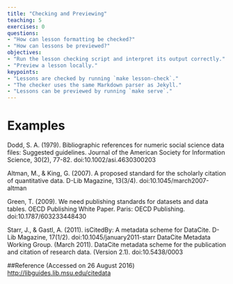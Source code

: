 ```yaml
---
title: "Checking and Previewing"
teaching: 5
exercises: 0
questions:
- "How can lesson formatting be checked?"
- "How can lessons be previewed?"
objectives:
- "Run the lesson checking script and interpret its output correctly."
- "Preview a lesson locally."
keypoints:
- "Lessons are checked by running `make lesson-check`."
- "The checker uses the same Markdown parser as Jekyll."
- "Lessons can be previewed by running `make serve`."
---
```

# Examples
Dodd, S. A. (1979). Bibliographic references for numeric social science data files: Suggested guidelines. Journal of the American Society for Information Science, 30(2), 77-82. doi:10.1002/asi.4630300203

Altman, M., & King, G. (2007). A proposed standard for the scholarly citation of quantitative data. D-Lib Magazine, 13(3/4). doi:10.1045/march2007-altman  

Green, T. (2009). We need publishing standards for datasets and data tables. OECD Publishing White Paper. Paris: OECD Publishing. doi:10.1787/603233448430

Starr, J., & Gastl, A. (2011). isCitedBy: A metadata scheme for DataCite. D-Lib Magazine, 17(1/2). doi:10.1045/january2011-starr
DataCite Metadata Working Group. (March 2011). DataCite metadata scheme for the publication and citation of research data. (Version 2.1). doi:10.5438/0003

##Reference
(Accessed on 26 August 2016) http://libguides.lib.msu.edu/citedata

